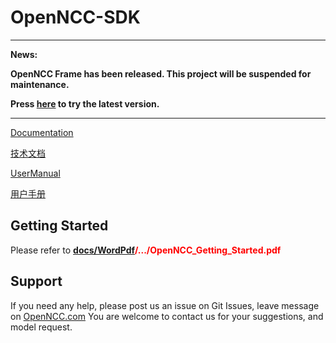 # OpenNCC-SDK

---
**News:**

**OpenNCC Frame has been released. This project will be suspended for maintenance.**

**Press [here](https://github.com/EyecloudAi/openncc_frame) to try the latest version.**

---

[Documentation](https://eyecloudai.github.io/openncc)

[技术文档](https://eyecloudai.github.io/openncc/ch)

[UserManual](https://github.com/EyecloudAi/openncc/blob/master/docs/WordPdf/en/OpenNCC_UserManual_En.pdf)

[用户手册](https://gitee.com/eyecloud/openncc/blob/master/docs/WordPdf/ch/OpenNCC_UserManual_Ch.pdf)

## Getting Started

Please refer to <font color="red">**[docs/WordPdf](docs/WordPdf)/.../OpenNCC_Getting_Started.pdf**</font>

## Support

If you need any help, please post us an issue on Git Issues, leave message on [OpenNCC.com](https://www.openncc.com)
You are welcome to contact us for your suggestions, and model request.

